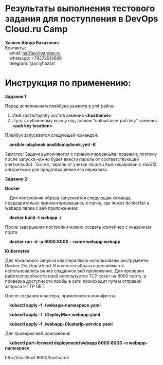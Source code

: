 # Результаты выполнения тестового задания для поступления в DevOps Cloud.ru Camp

**Хазиев Айнур Вазихович**  
Контакты:  
&emsp;email: ha31ev@yandex.ru  
&emsp;whatsapp: +79372914666  
&emsp;telegram: @onlyhazart  



# Инструкция по применению:

**Задание 1:**

Перед исполнением плэйбука укажите в yml файле:
1) Имя хоста/группу хостов заменив **\<hostname\>**
2) Путь к публичному ключу под таском "upload user pub key" заменив **\<pub key location\>**
   
Плейбук запускается следующей командой:

&emsp;**ansible-playbook ansibleplaybook.yml -K**

Заметка:
Задачи выполняются с привелигироваными правами, поэтому после запуска нужно будет ввести пароль от соответствующей учетки(sudo).
Так же, пароль от учетки cloudru был хеширован с sha512 алгоритмом для предотвращения его перехвата.

**Задание 2:**

**Docker**

&emsp;Для построения образа запускается следующая команда, предварительно примонтировавшись к папке, где лежат dockerfail и webapp папка с веб приложением:

&emsp;**docker build -t webapp ./**

После завершения постройки можно создать контейнер с указанием порта:

&emsp;**docker run -d -p 8000:8000 --name webapp webapp**

**Kubernetes**

Для локального запуска кластера было использованы инструменты Docker Desktop и kind. В качестве образа в деплойманте использовалось ранее созданное веб приложение. Для проверки работоспособности проб используется TCP сокет на 8000 порту, а проверка доступности пробы в сети происходит путем отправки запроса HTTP GET.

После создания кластера, применяются манифесты.


&emsp;**kubectl apply -f ./webapp-namespace.yaml**

&emsp;**kubectl apply -f .\DeployMan-webapp.yaml**

&emsp;**kubectl apply -f .\webapp-ClusterIp-service.yaml**



Для проверки веб роиложения

&emsp;**kubectl port-forward deployment/webapp 8000:8000 -n webapp-namespace**

http://localhost:8000/hostname

